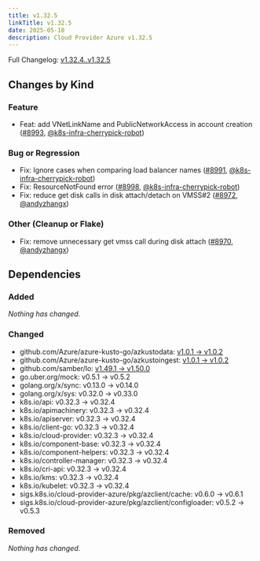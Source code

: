 ```yaml
---
title: v1.32.5
linkTitle: v1.32.5
date: 2025-05-10
description: Cloud Provider Azure v1.32.5
---
```


Full Changelog: [v1.32.4..v1.32.5](https://github.com/kubernetes-sigs/cloud-provider-azure/compare/v1.32.4...v1.32.5)

## Changes by Kind

### Feature

- Feat: add VNetLinkName and PublicNetworkAccess in account creation ([#8993](https://github.com/kubernetes-sigs/cloud-provider-azure/pull/8993), [@k8s-infra-cherrypick-robot](https://github.com/k8s-infra-cherrypick-robot))

### Bug or Regression

- Fix: Ignore cases when comparing load balancer names ([#8991](https://github.com/kubernetes-sigs/cloud-provider-azure/pull/8991), [@k8s-infra-cherrypick-robot](https://github.com/k8s-infra-cherrypick-robot))
- Fix: ResourceNotFound error ([#8998](https://github.com/kubernetes-sigs/cloud-provider-azure/pull/8998), [@k8s-infra-cherrypick-robot](https://github.com/k8s-infra-cherrypick-robot))
- Fix: reduce get disk calls in disk attach/detach on VMSS#2 ([#8972](https://github.com/kubernetes-sigs/cloud-provider-azure/pull/8972), [@andyzhangx](https://github.com/andyzhangx))

### Other (Cleanup or Flake)

- Fix: remove unnecessary get vmss call during disk attach ([#8970](https://github.com/kubernetes-sigs/cloud-provider-azure/pull/8970), [@andyzhangx](https://github.com/andyzhangx))

## Dependencies

### Added
_Nothing has changed._

### Changed
- github.com/Azure/azure-kusto-go/azkustodata: [v1.0.1 → v1.0.2](https://github.com/Azure/azure-kusto-go/compare/azkustodata/v1.0.1...azkustodata/v1.0.2)
- github.com/Azure/azure-kusto-go/azkustoingest: [v1.0.1 → v1.0.2](https://github.com/Azure/azure-kusto-go/compare/azkustoingest/v1.0.1...azkustoingest/v1.0.2)
- github.com/samber/lo: [v1.49.1 → v1.50.0](https://github.com/samber/lo/compare/v1.49.1...v1.50.0)
- go.uber.org/mock: v0.5.1 → v0.5.2
- golang.org/x/sync: v0.13.0 → v0.14.0
- golang.org/x/sys: v0.32.0 → v0.33.0
- k8s.io/api: v0.32.3 → v0.32.4
- k8s.io/apimachinery: v0.32.3 → v0.32.4
- k8s.io/apiserver: v0.32.3 → v0.32.4
- k8s.io/client-go: v0.32.3 → v0.32.4
- k8s.io/cloud-provider: v0.32.3 → v0.32.4
- k8s.io/component-base: v0.32.3 → v0.32.4
- k8s.io/component-helpers: v0.32.3 → v0.32.4
- k8s.io/controller-manager: v0.32.3 → v0.32.4
- k8s.io/cri-api: v0.32.3 → v0.32.4
- k8s.io/kms: v0.32.3 → v0.32.4
- k8s.io/kubelet: v0.32.3 → v0.32.4
- sigs.k8s.io/cloud-provider-azure/pkg/azclient/cache: v0.6.0 → v0.6.1
- sigs.k8s.io/cloud-provider-azure/pkg/azclient/configloader: v0.5.2 → v0.5.3

### Removed
_Nothing has changed._

